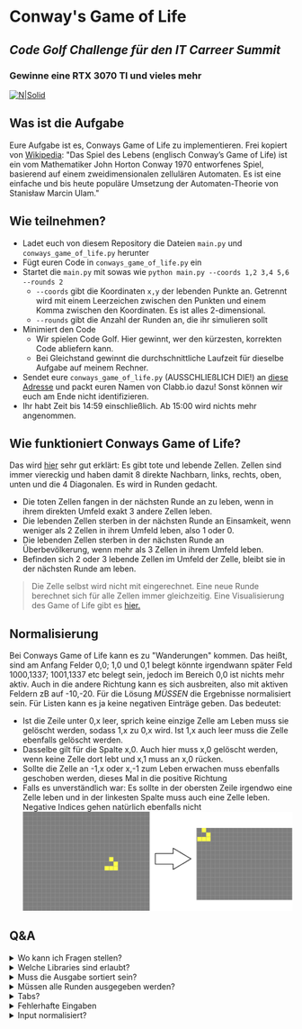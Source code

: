 # Conway's Game of Life
## _Code Golf Challenge für den IT Carreer Summit_
### Gewinne eine RTX 3070 TI und vieles mehr

[![N|Solid](https://cdn.clabb.io/evnt/31/itcsonline-wrw0-bg.jpg)](https://clabb.io/de/event/itcsonline)

## Was ist die Aufgabe

Eure Aufgabe ist es, Conways Game of Life zu implementieren.
Frei kopiert von [Wikipedia](https://de.wikipedia.org/wiki/Conways_Spiel_des_Lebens):
"Das Spiel des Lebens (englisch Conway’s Game of Life) ist ein vom Mathematiker John Horton Conway 1970 entworfenes Spiel, basierend auf einem zweidimensionalen zellulären Automaten. Es ist eine einfache und bis heute populäre Umsetzung der Automaten-Theorie von Stanisław Marcin Ulam."

## Wie teilnehmen?

- Ladet euch von diesem Repository die Dateien `main.py` und `conways_game_of_life.py` herunter
- Fügt euren Code in `conways_game_of_life.py` ein
- Startet die `main.py` mit sowas wie `python main.py --coords 1,2 3,4 5,6 --rounds 2`
    - `--coords` gibt die Koordinaten `x,y` der lebenden Punkte an. Getrennt wird mit einem Leerzeichen zwischen den Punkten und einem Komma zwischen den Koordinaten. Es ist alles 2-dimensional.
    - `--rounds` gibt die Anzahl der Runden an, die ihr simulieren sollt
- Minimiert den Code
    - Wir spielen Code Golf. Hier gewinnt, wer den kürzesten, korrekten Code abliefern kann.
    - Bei Gleichstand gewinnt die durchschnittliche Laufzeit für dieselbe Aufgabe auf meinem Rechner.
- Sendet eure `conways_game_of_life.py` (AUSSCHLIEßLICH DIE!) an [diese Adresse](mailto:kontakt@the-morpheus.de?subject=ITCS%20Challenge%20Abgabe&body=Hallo%20Morpheus%2C%0A%0Amein%20Name%20auf%20clabb.io%2C%20dem%20Portal%20f%C3%BCr%20die%20ITCS%2C%20ist%3A%20%3CNAME%20EINF%C3%9CGEN!!!%3E.%0A%0AMeine%20Datei%20'conways_game_of_life.py'%20findest%20du%20im%20Anhang.%0A%0AIch%20bin%20zur%20Aufl%C3%B6sung%20und%20Siegerehrung%20um%2015%3A30%20sp%C3%A4testens%20wieder%20%20bei%20der%20ITCS%20am%20Start.%0A%0ACheers%2C%0Adein%20Abonnent%0A) und packt euren Namen von Clabb.io dazu! Sonst können wir euch am Ende nicht identifizieren.
- Ihr habt Zeit bis 14:59 einschließlich. Ab 15:00 wird nichts mehr angenommen.

## Wie funktioniert Conways Game of Life?

Das wird [hier](https://de.wikipedia.org/wiki/Conways_Spiel_des_Lebens#Die_Spielregeln) sehr gut erklärt:
Es gibt tote und lebende Zellen. Zellen sind immer viereckig und haben damit 8 direkte Nachbarn, links, rechts, oben, unten und die 4 Diagonalen. Es wird in Runden gedacht.
- Die toten Zellen fangen in der nächsten Runde an zu leben, wenn in ihrem direkten Umfeld exakt 3 andere Zellen leben.
- Die lebenden Zellen sterben in der nächsten Runde an Einsamkeit, wenn weniger als 2 Zellen in ihrem Umfeld leben, also 1 oder 0.
- Die lebenden Zellen sterben in der nächsten Runde an Überbevölkerung, wenn mehr als 3 Zellen in ihrem Umfeld leben.
- Befinden sich 2 oder 3 lebende Zellen im Umfeld der Zelle, bleibt sie in der nächsten Runde am leben.
> Die Zelle selbst wird nicht mit eingerechnet.
> Eine neue Runde berechnet sich für alle Zellen immer gleichzeitig.
> Eine Visualisierung des Game of Life gibt es [hier.](https://playgameoflife.com/)

## Normalisierung
Bei Conways Game of Life kann es zu "Wanderungen" kommen. Das heißt, sind am Anfang Felder 0,0; 1,0 und 0,1 belegt könnte irgendwann später Feld 1000,1337; 1001,1337 etc belegt sein, jedoch im Bereich 0,0 ist nichts mehr aktiv. Auch in die andere Richtung kann es sich ausbreiten, also mit aktiven Feldern zB auf -10,-20.
Für die Lösung *MÜSSEN* die Ergebnisse normalisiert sein. Für Listen kann es ja keine negativen Einträge geben.
Das bedeutet:
- Ist die Zeile unter 0,x leer, sprich keine einzige Zelle am Leben muss sie gelöscht werden, sodass 1,x zu 0,x wird. Ist 1,x auch leer muss die Zelle ebenfalls gelöscht werden.
- Dasselbe gilt für die Spalte x,0. Auch hier muss x,0 gelöscht werden, wenn keine Zelle dort lebt und x,1 muss an x,0 rücken.
- Sollte die Zelle an -1,x oder x,-1 zum Leben erwachen muss ebenfalls geschoben werden, dieses Mal in die positive Richtung
- Falls es unverständlich war: Es sollte in der obersten Zeile irgendwo eine Zelle leben und in der linkesten Spalte muss auch eine Zelle leben. Negative Indices gehen natürlich ebenfalls nicht
[![N|Solid](Images/Normalisierung.png)](https://playgameoflife.com/)

## Q&A
<details>
<summary>Wo kann ich Fragen stellen?</summary>
<br/>
[Hier anfragen.](mailto:kontakt@the-morpheus.de) dann wird es in diesem Readme eingetragen.
</details>
<details>
<summary>Welche Libraries sind erlaubt?</summary>
<br/>
Standard-Library plus Numpy und Pandas.
</details>
<details>
<summary>Muss die Ausgabe sortiert sein?</summary>
<br/>
Nein. Sie muss nur der Form Liste von Tuples folgen.
</details>
<details>
<summary>Müssen alle Runden ausgegeben werden?</summary>
<br/>
Nein. Nur die allerletzte Runde.
</details>
<details>
<summary>Tabs?</summary>
<br/>
Zählen als 4 Leerzeichen.
</details>
<details>
<summary>Fehlerhafte Eingaben</summary>
<br/>
Wenn es in der Main.py zu einem Fehler führt, ist das für euch egal, es wäre aber möglich "None"-Koordinaten zu bekommen. Die müsst ihr abfangen.
</details>
<details>
<summary>Input normalisiert?</summary>
<br/>
Nein, nicht unbedingt. Es könnte jegliche Zahl als Eingabe kommen.
</details>
